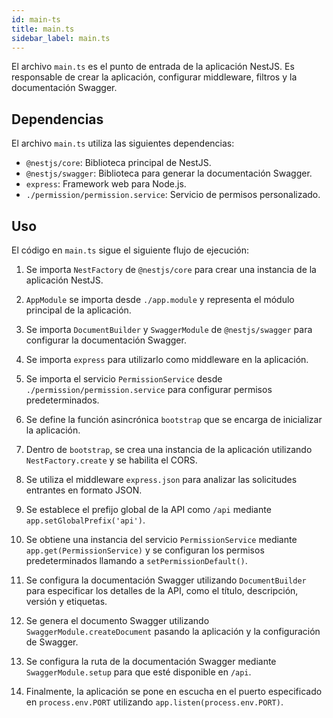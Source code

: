 ```yaml
---
id: main-ts
title: main.ts
sidebar_label: main.ts
---
```


El archivo `main.ts` es el punto de entrada de la aplicación NestJS. Es responsable de crear la aplicación, configurar middleware, filtros y la documentación Swagger.

## Dependencias

El archivo `main.ts` utiliza las siguientes dependencias:

- `@nestjs/core`: Biblioteca principal de NestJS.
- `@nestjs/swagger`: Biblioteca para generar la documentación Swagger.
- `express`: Framework web para Node.js.
- `./permission/permission.service`: Servicio de permisos personalizado.

## Uso

El código en `main.ts` sigue el siguiente flujo de ejecución:

1. Se importa `NestFactory` de `@nestjs/core` para crear una instancia de la aplicación NestJS.
2. `AppModule` se importa desde `./app.module` y representa el módulo principal de la aplicación.
3. Se importa `DocumentBuilder` y `SwaggerModule` de `@nestjs/swagger` para configurar la documentación Swagger.
4. Se importa `express` para utilizarlo como middleware en la aplicación.
5. Se importa el servicio `PermissionService` desde `./permission/permission.service` para configurar permisos predeterminados.

6. Se define la función asincrónica `bootstrap` que se encarga de inicializar la aplicación.
7. Dentro de `bootstrap`, se crea una instancia de la aplicación utilizando `NestFactory.create` y se habilita el CORS.
8. Se utiliza el middleware `express.json` para analizar las solicitudes entrantes en formato JSON.
9. Se establece el prefijo global de la API como `/api` mediante `app.setGlobalPrefix('api')`.

10. Se obtiene una instancia del servicio `PermissionService` mediante `app.get(PermissionService)` y se configuran los permisos predeterminados llamando a `setPermissionDefault()`.

11. Se configura la documentación Swagger utilizando `DocumentBuilder` para especificar los detalles de la API, como el título, descripción, versión y etiquetas.
12. Se genera el documento Swagger utilizando `SwaggerModule.createDocument` pasando la aplicación y la configuración de Swagger.
13. Se configura la ruta de la documentación Swagger mediante `SwaggerModule.setup` para que esté disponible en `/api`.

14. Finalmente, la aplicación se pone en escucha en el puerto especificado en `process.env.PORT` utilizando `app.listen(process.env.PORT)`.